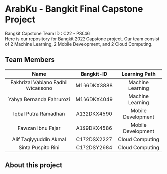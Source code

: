 # ArabKu - Bangkit Final Capstone Project

Bangkit Capstone Team ID : C22 - PS046 <br>
Here is our repository for Bangkit 2022 Capstone project. Our team consist of 2 Machine Learning, 2 Mobile Development, and 2 Cloud Computing.

## Team Members
|              Name                  | Bangkit-ID  |   Learning Path     |
| :--------------------------------: | :---------: | :-----------------: |
| Fakhrizal Vabiano Fadhil Wicaksono | M166DKX3888 |   Machine Learning  |
|      Yahya Bernanda Fahrurozi      | M166DKX4049 |   Machine Learning  |
|         Iqbal Putra Ramadhan       | A122DKX4590 |  Mobile Development |
|          Fawzan Ibnu Fajar         | A199DKX4586 |  Mobile Development |
|       Alif Taqiyyuddin Akmal       | C172DSX2227 |    Cloud Computing  |
|         Sinta Puspito Rini         | C172DSY2684 |    Cloud Computing  |

## About this project
